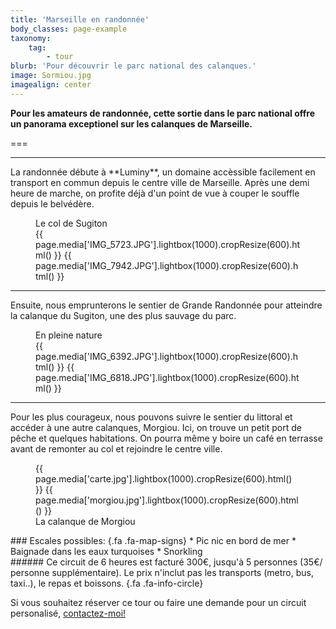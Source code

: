 ```yaml
---
title: 'Marseille en randonnée'
body_classes: page-example
taxonomy:
    tag:
        - tour
blurb: 'Pour découvrir le parc national des calanques.'
image: Sormiou.jpg
imagealign: center
---
```


**Pour les amateurs de randonnée, cette sortie dans le parc national offre un panorama exceptionel sur les calanques de Marseille.**

===

<hr class="bullet bullet-number bullet-text-right color-blue1">
La randonnée débute à **Luminy**, un domaine accèssible facilement en transport en commun depuis le centre ville de Marseille. Après une demi heure de marche, on profite déjà d'un point de vue à couper le souffle depuis le belvédère. 

<figure class="image-row row-with-title row-20-40-40">
<figcaption class="tt tt-soleil-mer tt-inverted bgcolor-blue1">Le col de Sugiton</figcaption>
{{ page.media['IMG_5723.JPG'].lightbox(1000).cropResize(600).html() }}
{{ page.media['IMG_7942.JPG'].lightbox(1000).cropResize(600).html() }}
</figure>



<hr class="bullet bullet-number color-orange1">
Ensuite, nous emprunterons le sentier de Grande Randonnée pour atteindre la calanque du Sugiton, une des plus sauvage du parc.

<figure class="image-row row-with-title row-20-40-40">
<figcaption class="tt tt-olivier bgcolor-orange1">En pleine nature</figcaption>
{{ page.media['IMG_6392.JPG'].lightbox(1000).cropResize(600).html() }}
{{ page.media['IMG_6818.JPG'].lightbox(1000).cropResize(600).html() }}
</figure>




<hr class="bullet bullet-number color-blue2">
Pour les plus courageux, nous pouvons suivre le sentier du littoral et accéder à une autre calanques, Morgiou. Ici, on trouve un petit port de pêche et quelques habitations. On pourra même y boire un café en terrasse avant de remonter au col et rejoindre le centre ville.

<figure class="image-row row-with-title row-30-40-30">
{{ page.media['carte.jpg'].lightbox(1000).cropResize(600).html() }}
{{ page.media['morgiou.jpg'].lightbox(1000).cropResize(600).html() }}
<figcaption class="tt tt-ancre bgcolor-blue2">La calanque de Morgiou</figcaption>
</figure>



<div class="cell cell-feature" markdown="1">
### Escales possibles:   {.fa .fa-map-signs}
* Pic nic en bord de mer
* Baignade dans les eaux turquoises
* Snorkling
</div>

<div class="cell cell-info" markdown="1">
###### Ce circuit de 6 heures est facturé 300€, jusqu'à 5 personnes (35€/ personne supplémentaire). Le prix n'inclut pas les transports (metro, bus, taxi..), le repas et boissons.   {.fa .fa-info-circle}

Si vous souhaitez réserver ce tour ou faire une demande pour un circuit personalisé, [contactez-moi!](http://toctoc.peacock.uberspace.de/fr/contact)
</div>